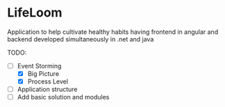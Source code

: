 # LifeLoom

Application to help cultivate healthy habits having frontend in angular and backend developed simultaneously in .net and java

TODO:

* [ ] Event Storming 
  * [x] Big Picture 
  * [x] Process Level 
* [ ] Application structure
* [ ] Add basic solution and modules
